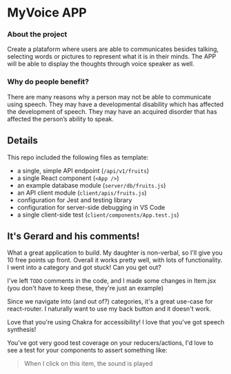 # MyVoice APP

### About the project

Create a plataform where users are able to communicates besides talking, selecting words or pictures to represent what it is in their minds. The APP will be able to display the thoughts through voice speaker as well.

### Why do people benefit?

There are many reasons why a person may not be able to communicate using speech. They may have a developmental disability which has affected the development of speech. They may have an acquired disorder that has affected the person’s ability to speak.

## Details

This repo included the following files as template:

- a single, simple API endpoint (`/api/v1/fruits`)
- a single React component (`<App />`)
- an example database module (`server/db/fruits.js`)
- an API client module (`client/apis/fruits.js`)
- configuration for Jest and testing library
- configuration for server-side debugging in VS Code
- a single client-side test (`client/components/App.test.js`)

## It's Gerard and his comments!

What a great application to build. My daughter is non-verbal, so I'll give you
10 free points up front. Overall it works pretty well, with lots of
functionality. I went into a category and got stuck! Can you get out?

I've left `TODO` comments in the code, and I made some changes in Item.jsx (you
don't have to keep these, they're just an example)

Since we navigate into (and out of?) categories, it's a great use-case for
react-router. I naturally want to use my back button and it doesn't work.

Love that you're using Chakra for accessibility! I love that you've got
speech synthesis!

You've got very good test coverage on your reducers/actions, I'd love to see
a test for your components to assert something like:

> When I click on this item, the sound is played
